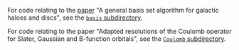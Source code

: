 For code relating to the [paper](https://ui.adsabs.harvard.edu/abs/2023A%26A...672A..91L/abstract) "A general basis set algorithm for galactic haloes and discs", see the [`basis` subdirectory](basis).

For code relating to the paper "Adapted resolutions of the Coulomb operator for Slater, Gaussian and B-function orbitals", see the [`Coulomb` subdirectory](coulomb).
